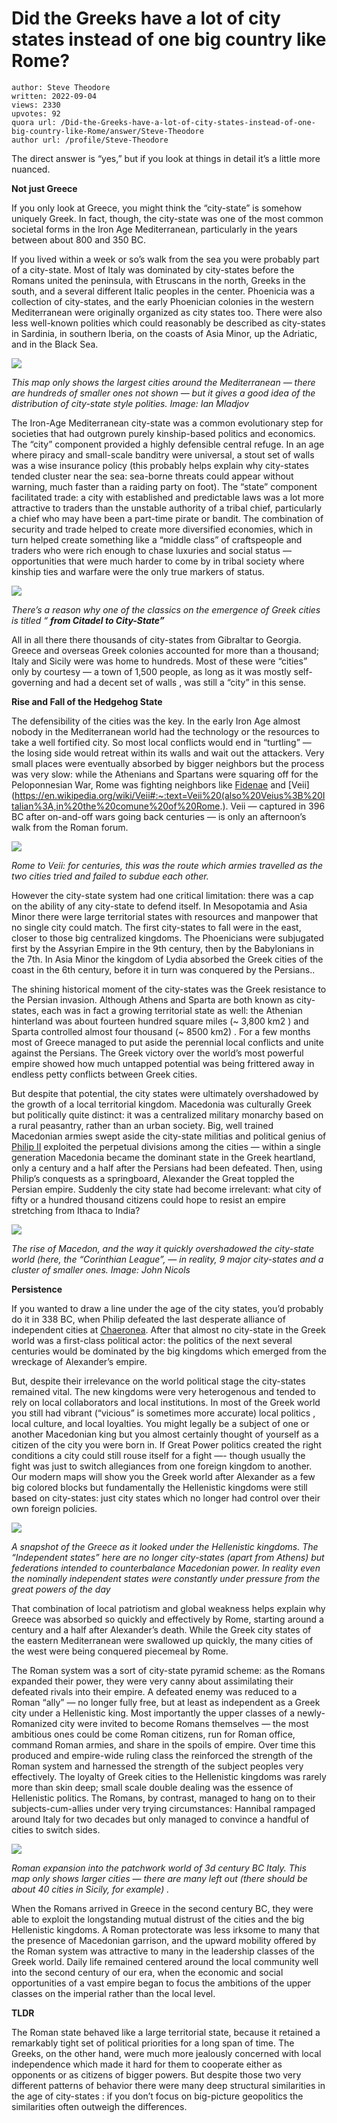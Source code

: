 # Did the Greeks have a lot of city states instead of one big country like Rome?

	author: Steve Theodore
	written: 2022-09-04
	views: 2330
	upvotes: 92
	quora url: /Did-the-Greeks-have-a-lot-of-city-states-instead-of-one-big-country-like-Rome/answer/Steve-Theodore
	author url: /profile/Steve-Theodore


The direct answer is “yes,” but if you look at things in detail it’s a little more nuanced.

__Not just Greece__ 

If you only look at Greece, you might think the “city-state” is somehow uniquely Greek. In fact, though, the city-state was one of the most common societal forms in the Iron Age Mediterranean, particularly in the years between about 800 and 350 BC.

If you lived within a week or so’s walk from the sea you were probably part of a city-state. Most of Italy was dominated by city-states before the Romans united the peninsula, with Etruscans in the north, Greeks in the south, and a several different Italic peoples in the center. Phoenicia was a collection of city-states, and the early Phoenician colonies in the western Mediterranean were originally organized as city states too. There were also less well-known polities which could reasonably be described as city-states in Sardinia, in southern Iberia, on the coasts of Asia Minor, up the Adriatic, and in the Black Sea.

![](https://qph.cf2.quoracdn.net/main-qimg-e259a2cf2b638f70da611ebb4b69d8d1-lq)

_This map only shows the largest cities around the Mediterranean — there are hundreds of smaller ones not shown — but it gives a good idea of the distribution of city-state style polities. Image: Ian Mladjov_ 

The Iron-Age Mediterranean city-state was a common evolutionary step for societies that had outgrown purely kinship-based politics and economics. The “city” component provided a highly defensible central refuge. In an age where piracy and small-scale banditry were universal, a stout set of walls was a wise insurance policy (this probably helps explain why city-states tended cluster near the sea: sea-borne threats could appear without warning, much faster than a raiding party on foot). The “state” component facilitated trade: a city with established and predictable laws was a lot more attractive to traders than the unstable authority of a tribal chief, particularly a chief who may have been a part-time pirate or bandit. The combination of security and trade helped to create more diversified economies, which in turn helped create something like a “middle class” of craftspeople and traders who were rich enough to chase luxuries and social status — opportunities that were much harder to come by in tribal society where kinship ties and warfare were the only true markers of status.

![](https://qph.cf2.quoracdn.net/main-qimg-4465a915d7393bbb82fd4479ad01391d-lq)

_There’s a reason why one of the classics on the emergence of Greek cities is titled “_ ___from Citadel to City-State”___ 

All in all there there thousands of city-states from Gibraltar to Georgia. Greece and overseas Greek colonies accounted for more than a thousand; Italy and Sicily were was home to hundreds. Most of these were “cities” only by courtesy — a town of 1,500 people, as long as it was mostly self-governing and had a decent set of walls , was still a “city” in this sense.

__Rise and Fall of the Hedgehog State__ 

The defensibility of the cities was the key. In the early Iron Age almost nobody in the Mediterranean world had the technology or the resources to take a well fortified city. So most local conflicts would end in “turtling” — the losing side would retreat within its walls and wait out the attackers. Very small places were eventually absorbed by bigger neighbors but the process was very slow: while the Athenians and Spartans were squaring off for the Peloponnesian War, Rome was fighting neighbors like [Fidenae](https://en.wikipedia.org/wiki/Fidenae) and [Veii](https://en.wikipedia.org/wiki/Veii#:~:text=Veii%20(also%20Veius%3B%20Italian%3A,in%20the%20comune%20of%20Rome.). Veii — captured in 396 BC after on-and-off wars going back centuries — is only an afternoon’s walk from the Roman forum.

![](https://qph.cf2.quoracdn.net/main-qimg-f33d1af8624778ee8f14112816a96171-pjlq)

_Rome to Veii: for centuries, this was the route which armies travelled as the two cities tried and failed to subdue each other._ 

However the city-state system had one critical limitation: there was a cap on the ability of any city-state to defend itself. In Mesopotamia and Asia Minor there were large territorial states with resources and manpower that no single city could match. The first city-states to fall were in the east, closer to those big centralized kingdoms. The Phoenicians were subjugated first by the Assyrian Empire in the 9th century, then by the Babylonians in the 7th. In Asia Minor the kingdom of Lydia absorbed the Greek cities of the coast in the 6th century, before it in turn was conquered by the Persians..

The shining historical moment of the city-states was the Greek resistance to the Persian invasion. Although Athens and Sparta are both known as city-states, each was in fact a growing territorial state as well: the Athenian hinterland was about fourteen hundred square miles (~ 3,800 km2 ) and Sparta controlled almost four thousand (~ 8500 km2) . For a few months most of Greece managed to put aside the perennial local conflicts and unite against the Persians. The Greek victory over the world’s most powerful empire showed how much untapped potential was being frittered away in endless petty conflicts between Greek cities.

But despite that potential, the city states were ultimately overshadowed by the growth of a local territorial kingdom. Macedonia was culturally Greek but politically quite distinct: it was a centralized military monarchy based on a rural peasantry, rather than an urban society. Big, well trained Macedonian armies swept aside the city-state militias and political genius of [Philip II](https://www.livius.org/articles/person/philip-ii-of-macedonia/) exploited the perpetual divisions among the cities — within a single generation Macedonia became the dominant state in the Greek heartland, only a century and a half after the Persians had been defeated. Then, using Philip’s conquests as a springboard, Alexander the Great toppled the Persian empire. Suddenly the city state had become irrelevant: what city of fifty or a hundred thousand citizens could hope to resist an empire stretching from Ithaca to India?

![](https://qph.cf2.quoracdn.net/main-qimg-32ef302d3cb9748df9d8cc231f85fb7a-lq)

_The rise of Macedon, and the way it quickly overshadowed the city-state world (here, the “Corinthian League”, — in reality, 9 major city-states and a cluster of smaller ones. Image: John Nicols_ 

__Persistence__ 

If you wanted to draw a line under the age of the city states, you’d probably do it in 338 BC, when Philip defeated the last desperate alliance of independent cities at [Chaeronea](https://en.wikipedia.org/wiki/Battle_of_Chaeronea_(338_BC)). After that almost no city-state in the Greek world was a first-class political actor: the politics of the next several centuries would be dominated by the big kingdoms which emerged from the wreckage of Alexander’s empire.

But, despite their irrelevance on the world political stage the city-states remained vital. The new kingdoms were very heterogenous and tended to rely on local collaborators and local institutions. In most of the Greek world you still had vibrant (“vicious” is sometimes more accurate) local politics , local culture, and local loyalties. You might legally be a subject of one or another Macedonian king but you almost certainly thought of yourself as a citizen of the city you were born in. If Great Power politics created the right conditions a city could still rouse itself for a fight —- though usually the fight was just to switch allegiances from one foreign kingdom to another. Our modern maps will show you the Greek world after Alexander as a few big colored blocks but fundamentally the Hellenistic kingdoms were still based on city-states: just city states which no longer had control over their own foreign policies.

![](https://qph.cf2.quoracdn.net/main-qimg-431358211c30481a9cc6ae8324229f28-pjlq)

_A snapshot of the Greece as it looked under the Hellenistic kingdoms. The “Independent states” here are no longer city-states (apart from Athens) but federations intended to counterbalance Macedonian power. In reality even the nominally independent states were constantly under pressure from the great powers of the day_ 

That combination of local patriotism and global weakness helps explain why Greece was absorbed so quickly and effectively by Rome, starting around a century and a half after Alexander’s death. While the Greek city states of the eastern Mediterranean were swallowed up quickly, the many cities of the west were being conquered piecemeal by Rome.

The Roman system was a sort of city-state pyramid scheme: as the Romans expanded their power, they were very canny about assimilating their defeated rivals into their empire. A defeated enemy was reduced to a Roman “ally” — no longer fully free, but at least as independent as a Greek city under a Hellenistic king. Most importantly the upper classes of a newly-Romanized city were invited to become Romans themselves — the most ambitious ones could be come Roman citizens, run for Roman office, command Roman armies, and share in the spoils of empire. Over time this produced and empire-wide ruling class the reinforced the strength of the Roman system and harnessed the strength of the subject peoples very effectively. The loyalty of Greek cities to the Hellenistic kingdoms was rarely more than skin deep; small scale double dealing was the essence of Hellenistic politics. The Romans, by contrast, managed to hang on to their subjects-cum-allies under very trying circumstances: Hannibal rampaged around Italy for two decades but only managed to convince a handful of cities to switch sides.

![](https://qph.cf2.quoracdn.net/main-qimg-de023c85c1d2c54f3075ff5ed05c7d7d-lq)

_Roman expansion into the patchwork world of 3d century BC Italy. This map only shows larger cities — there are many left out (there should be about 40 cities in Sicily, for example) ._ 

When the Romans arrived in Greece in the second century BC, they were able to exploit the longstanding mutual distrust of the cities and the big Hellenistic kingdoms. A Roman protectorate was less irksome to many that the presence of Macedonian garrison, and the upward mobility offered by the Roman system was attractive to many in the leadership classes of the Greek world. Daily life remained centered around the local community well into the second century of our era, when the economic and social opportunities of a vast empire began to focus the ambitions of the upper classes on the imperial rather than the local level.

__TLDR__ 

The Roman state behaved like a large territorial state, because it retained a remarkably tight set of political priorities for a long span of time. The Greeks, on the other hand, were much more jealously concerned with local independence which made it hard for them to cooperate either as opponents or as citizens of bigger powers. But despite those two very different patterns of behavior there were many deep structural similarities in the age of city-states : if you don’t focus on big-picture geopolitics the similarities often outweigh the differences.

